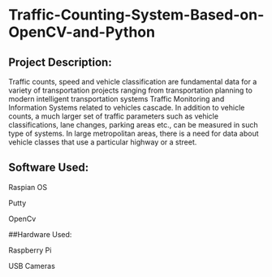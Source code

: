 # Traffic-Counting-System-Based-on-OpenCV-and-Python

## Project Description:
Traffic counts, speed and vehicle classification are fundamental data for a variety of transportation projects ranging from transportation planning to modern intelligent transportation systems Traffic Monitoring and Information Systems related to vehicles cascade. In addition to vehicle counts, a much larger set of traffic parameters such as vehicle classifications, lane changes, parking areas etc., can be measured in such type of systems. In large metropolitan areas, there is a need for data about vehicle classes that use a particular highway or a street.

## Software Used:

Raspian OS

Putty

OpenCv

##Hardware Used:

Raspberry Pi

USB Cameras 
